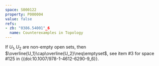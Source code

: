 ```yaml
---
space: S000122
property: P000004
value: false
refs:
- zb: "0386.54001"_6
  name: Counterexamples in Topology
---
```


If $U_1, U_2$ are non-empty open sets, then $\overline{U_1}\cap\overline{U_2}\neq\emptyset$, see item #3 for space #125 in {{doi:10.1007/978-1-4612-6290-9_6}}.
